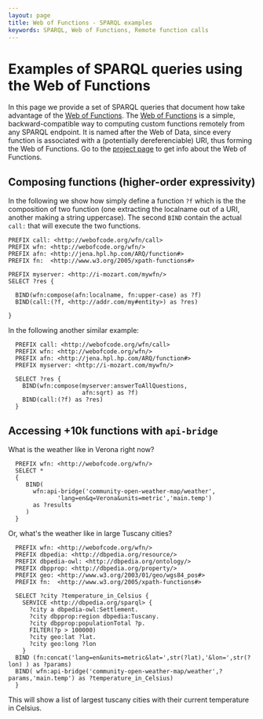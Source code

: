 ```yaml
---
layout: page
title: Web of Functions - SPARQL examples 
keywords: SPARQL, Web of Functions, Remote function calls
---
```


Examples of SPARQL queries using the Web of Functions
================
In this page we provide a set of SPARQL queries that document how take advantage of the [Web of Functions](http://webofcode.org/wfn/).
The [Web of Functions](http://webofcode.org/wfn/) is a simple, backward-compatible way to computing custom functions remotely from any SPARQL endpoint. It is named after the Web of Data, since every function is associated with a (potentially dereferenciable) URI, thus forming the Web of Functions.
Go to the [project page](http://webofcode.org/wfn/) to get info about the Web of Functions.

Composing functions (higher-order expressivity)
---------------------------
In the following we show how simply define a function `?f` which is the the composition of two function (one extracting the localname out of a URI, another making a string uppercase).
The second `BIND` contain the actual `call:` that will execute the two functions.

    PREFIX call: <http://webofcode.org/wfn/call>
    PREFIX wfn: <http://webofcode.org/wfn/>
    PREFIX afn: <http://jena.hpl.hp.com/ARQ/function#>
    PREFIX fn:  <http://www.w3.org/2005/xpath-functions#>
    
    PREFIX myserver: <http://i-mozart.com/mywfn/>
    SELECT ?res {
    
      BIND(wfn:compose(afn:localname, fn:upper-case) as ?f)
      BIND(call:(?f, <http://addr.com/my#entity>) as ?res)
    
    }

In the following another similar example:

      PREFIX call: <http://webofcode.org/wfn/call>
      PREFIX wfn: <http://webofcode.org/wfn/>
      PREFIX afn: <http://jena.hpl.hp.com/ARQ/function#>
      PREFIX myserver: <http://i-mozart.com/mywfn/>
      
      SELECT ?res {
        BIND(wfn:compose(myserver:answerToAllQuestions,
                         afn:sqrt) as ?f)
        BIND(call:(?f) as ?res)
      }
  
  
Accessing +10k functions with `api-bridge`
---------------------------
What is the weather like in Verona right now?

      PREFIX wfn: <http://webofcode.org/wfn/>
      SELECT *
      {
         BIND(   
           wfn:api-bridge('community-open-weather-map/weather',
                  'lang=en&q=Verona&units=metric','main.temp') 
           as ?results
         )
      }

Or, what's the weather like in large Tuscany cities?

      PREFIX wfn: <http://webofcode.org/wfn/>
      PREFIX dbpedia: <http://dbpedia.org/resource/>
      PREFIX dbpedia-owl: <http://dbpedia.org/ontology/>
      PREFIX dbpprop: <http://dbpedia.org/property/>
      PREFIX geo: <http://www.w3.org/2003/01/geo/wgs84_pos#>
      PREFIX fn:  <http://www.w3.org/2005/xpath-functions#>
      
      SELECT ?city ?temperature_in_Celsius {
        SERVICE <http://dbpedia.org/sparql> {
          ?city a dbpedia-owl:Settlement.
          ?city dbpprop:region dbpedia:Tuscany.
          ?city dbpprop:populationTotal ?p.
          FILTER(?p > 100000)
          ?city geo:lat ?lat.
          ?city geo:long ?lon
        }
      BIND (fn:concat('lang=en&units=metric&lat=',str(?lat),'&lon=',str(?lon) ) as ?params)
      BIND( wfn:api-bridge('community-open-weather-map/weather',?params,'main.temp') as ?temperature_in_Celsius)
      }
  
This will show a list of largest tuscany cities with their current temperature in Celsius.
  
